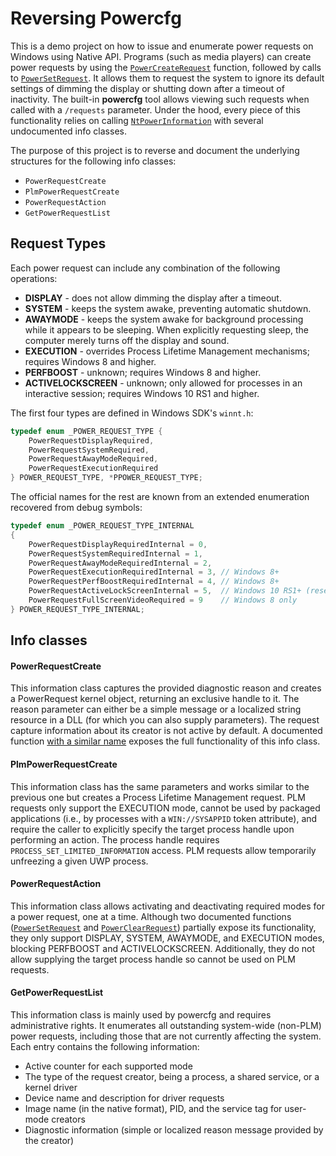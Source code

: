 # Reversing Powercfg

This is a demo project on how to issue and enumerate power requests on Windows using Native API. Programs (such as media players) can create power requests by using the [`PowerCreateRequest`](https://docs.microsoft.com/en-us/windows/win32/api/winbase/nf-winbase-powercreaterequest) function, followed by calls to [`PowerSetRequest`](https://docs.microsoft.com/en-us/windows/win32/api/winbase/nf-winbase-powersetrequest). It allows them to request the system to ignore its default settings of dimming the display or shutting down after a timeout of inactivity. The built-in **powercfg** tool allows viewing such requests when called with a `/requests` parameter. Under the hood, every piece of this functionality relies on calling [`NtPowerInformation`](https://ntdoc.m417z.com/ntpowerinformation) with several undocumented info classes.

The purpose of this project is to reverse and document the underlying structures for the following info classes:
 - `PowerRequestCreate`
 - `PlmPowerRequestCreate`
 - `PowerRequestAction`
 - `GetPowerRequestList`

## Request Types

Each power request can include any combination of the following operations:

 - **DISPLAY** - does not allow dimming the display after a timeout.
 - **SYSTEM** - keeps the system awake, preventing automatic shutdown.
 - **AWAYMODE** - keeps the system awake for background processing while it appears to be sleeping. When explicitly requesting sleep, the computer merely turns off the display and sound.
 - **EXECUTION** - overrides Process Lifetime Management mechanisms; requires Windows 8 and higher.
 - **PERFBOOST** - unknown; requires Windows 8 and higher.
 - **ACTIVELOCKSCREEN** - unknown; only allowed for processes in an interactive session; requires Windows 10 RS1 and higher.

The first four types are defined in Windows SDK's `winnt.h`:

```c
typedef enum _POWER_REQUEST_TYPE {
    PowerRequestDisplayRequired,
    PowerRequestSystemRequired,
    PowerRequestAwayModeRequired,
    PowerRequestExecutionRequired
} POWER_REQUEST_TYPE, *PPOWER_REQUEST_TYPE;
```

The official names for the rest are known from an extended enumeration recovered from debug symbols:

```c
typedef enum _POWER_REQUEST_TYPE_INTERNAL
{
    PowerRequestDisplayRequiredInternal = 0,
    PowerRequestSystemRequiredInternal = 1,
    PowerRequestAwayModeRequiredInternal = 2,
    PowerRequestExecutionRequiredInternal = 3, // Windows 8+
    PowerRequestPerfBoostRequiredInternal = 4, // Windows 8+
    PowerRequestActiveLockScreenInternal = 5,  // Windows 10 RS1+ (reserved on Windows 8)
    PowerRequestFullScreenVideoRequired = 9    // Windows 8 only
} POWER_REQUEST_TYPE_INTERNAL;
```

## Info classes

#### PowerRequestCreate

This information class captures the provided diagnostic reason and creates a PowerRequest kernel object, returning an exclusive handle to it. The reason parameter can either be a simple message or a localized string resource in a DLL (for which you can also supply parameters). The request capture information about its creator is not active by default. A documented function [with a similar name](https://docs.microsoft.com/en-us/windows/win32/api/winbase/nf-winbase-powercreaterequest) exposes the full functionality of this info class.

#### PlmPowerRequestCreate

This information class has the same parameters and works similar to the previous one but creates a Process Lifetime Management request. PLM requests only support the EXECUTION mode, cannot be used by packaged applications (i.e., by processes with a `WIN://SYSAPPID` token attribute), and require the caller to explicitly specify the target process handle upon performing an action. The process handle requires `PROCESS_SET_LIMITED_INFORMATION` access. PLM requests allow temporarily unfreezing a given UWP process.

#### PowerRequestAction

 This information class allows activating and deactivating required modes for a power request, one at a time. Although two documented functions ([`PowerSetRequest`](https://docs.microsoft.com/en-us/windows/win32/api/winbase/nf-winbase-powersetrequest) and [`PowerClearRequest`](https://docs.microsoft.com/en-us/windows/win32/api/winbase/nf-winbase-powerclearrequest)) partially expose its functionality, they only support DISPLAY, SYSTEM, AWAYMODE, and EXECUTION modes, blocking PERFBOOST and ACTIVELOCKSCREEN. Additionally, they do not allow supplying the target process handle so cannot be used on PLM requests.

#### GetPowerRequestList

This information class is mainly used by powercfg and requires administrative rights. It enumerates all outstanding system-wide (non-PLM) power requests, including those that are not currently affecting the system. Each entry contains the following information:

 - Active counter for each supported mode
 - The type of the request creator, being a process, a shared service, or a kernel driver
 - Device name and description for driver requests
 - Image name (in the native format), PID, and the service tag for user-mode creators
 - Diagnostic information (simple or localized reason message provided by the creator)
